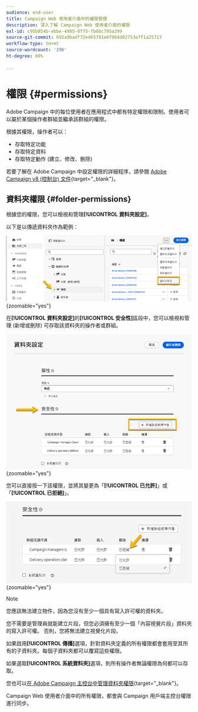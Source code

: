 ```yaml
---
audience: end-user
title: Campaign Web 使用者介面中的權限管理
description: 深入了解 Campaign Web 使用者介面的權限
exl-id: c95b854b-ebbe-4985-8f75-fb6bc795a399
source-git-commit: 692a9badf72e465791e6f964d02753e7f1a25713
workflow-type: tm+mt
source-wordcount: '296'
ht-degree: 80%

---
```


# 權限 {#permissions}

Adobe Campaign 中的每位使用者在應用程式中都有特定權限和限制。使用者可以屬於某個操作者群組並繼承該群組的權限。

根據其權限，操作者可以：

* 存取特定功能
* 存取特定資料
* 存取特定動作 (建立、修改、刪除)

若要了解在 Adobe Campaign 中設定權限的詳細程序，請參閱 [Adobe Campaign v8 (控制台) 文件](https://experienceleague.adobe.com/zh-hant/docs/campaign/campaign-v8/admin/permissions/gs-permissions){target="_blank"}。

## 資料夾權限 {#folder-permissions}

根據您的權限，您可以檢視和管理&#x200B;**[!UICONTROL 資料夾設定]**。

以下是以傳遞資料夾作為範例：

![Adobe Campaign 中的資料夾設定範例](assets/folder_settings.png){zoomable="yes"}

在&#x200B;**[!UICONTROL 資料夾設定]**&#x200B;的&#x200B;**[!UICONTROL 安全性]**&#x200B;區段中，您可以檢視和管理 (新增或刪除) 可存取該資料夾的操作者或群組。

![Adobe Campaign 中的資料夾安全性設定範例](assets/folder_security.png){zoomable="yes"}

您可以直接按一下該權限，並將其變更為「**[!UICONTROL 已允許]**」或「**[!UICONTROL 已拒絕]**」。

![資料夾安全性設定中拒絕權限的範例](assets/folder_security_denied.png){zoomable="yes"}

>[!NOTE]
>
>您應該無法建立物件，因為您沒有至少一個具有寫入許可權的資料夾。
>
>您不需要是管理員就能建立片段，但您必須擁有至少一個「內容視覺片段」資料夾的寫入許可權。 否則，您將無法建立視覺化片段。

如果啟用&#x200B;**[!UICONTROL 傳播]**&#x200B;選項，針對資料夾定義的所有權限都會套用至其所有的子資料夾。每個子資料夾都可以覆寫這些權限。

如果選取&#x200B;**[!UICONTROL 系統資料夾]**&#x200B;選項，則所有操作者無論權限為何都可以存取。

您也可以[在 Adobe Campaign 主控台中管理資料夾權限](https://experienceleague.adobe.com/zh-hant/docs/campaign/campaign-v8/admin/permissions/folder-permissions){target="_blank"}。

Campaign Web 使用者介面中的所有權限，都會與 Campaign 用戶端主控台權限進行同步。
